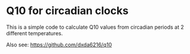 # Q10 for circadian clocks
This is a simple code to calculate Q10 values from circadian periods at 2 different temperatures.

Also see:
https://github.com/dxda6216/q10

